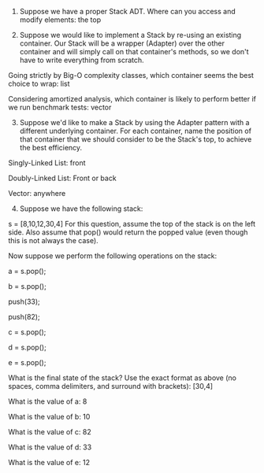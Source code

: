1. Suppose we have a proper Stack ADT. Where can you access and modify elements: the top

2. Suppose we would like to implement a Stack by re-using an existing container. Our Stack will be a wrapper (Adapter) over the other container and will simply call on that container's methods, so we don't have to write everything from scratch.

Going strictly by Big-O complexity classes, which container seems the best choice to wrap: list

Considering amortized analysis, which container is likely to perform better if we run benchmark tests: vector

3. Suppose we'd like to make a Stack by using the Adapter pattern with a different underlying container. For each container, name the position of that container that we should consider to be the Stack's top, to achieve the best efficiency.

Singly-Linked List: front

Doubly-Linked List: Front or back

Vector: anywhere 


4. Suppose we have the following stack:

s = [8,10,12,30,4]
For this question, assume the top of the stack is on the left side. Also assume that pop() would return the popped value (even though this is not always the case).

Now suppose we perform the following operations on the stack:

a = s.pop();

b = s.pop();

push(33);

push(82);

c = s.pop();

d = s.pop();

e = s.pop();

What is the final state of the stack? Use the exact format as above (no spaces, comma delimiters, and surround with brackets): [30,4]

What is the value of a: 8

What is the value of b: 10

What is the value of c: 82

What is the value of d: 33

What is the value of e: 12